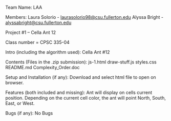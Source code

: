 Team Name: LAA

Members: 
    Laura Solorio - laurasolorio98@csu.fullerton.edu
    Alyssa Bright - alyssabright@csu.fullerton.edu

Project #1 – Cella Ant 12

Class number = CPSC 335-04

Intro (including the algorithm used): Cella Ant #12

Contents (Files in the .zip submission):
js-1.html
draw-stuff.js
styles.css
README.md
Complexity_Order.doc

Setup and Installation (if any): Download and select html file to open on browser.

Features (both included and missing): Ant will display on cells current position. Depending on the current cell color, the ant will point North, South, East, or West.

Bugs (if any): No Bugs
